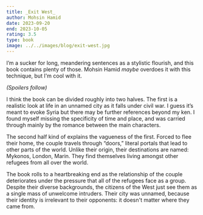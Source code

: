 ```yaml
---
title: _Exit West_
author: Mohsin Hamid
date: 2023-09-20
end: 2023-10-05
rating: 3.5
type: book
image: ../../images/blog/exit-west.jpg
---
```


I’m a sucker for long, meandering sentences as a stylistic flourish, and this book contains plenty of those. Mohsin Hamid _maybe_ overdoes it with this technique, but I'm cool with it.

_(Spoilers follow)_

I think the book can be divided roughly into two halves. The first is a realistic look at life in an unnamed city as it falls under civil war. I guess it’s meant to evoke Syria but there may be further references beyond my ken. I found myself missing the specificity of time and place, and was carried through mainly by the romance between the main characters.

The second half kind of explains the vagueness of the first. Forced to flee their home, the couple travels through “doors,” literal portals that lead to other parts of the world. Unlike their origin, their destinations are named: Mykonos, London, Marin. They find themselves living amongst other refugees from all over the world.

The book rolls to a heartbreaking end as the relationship of the couple deteriorates under the pressure that all of the refugees face as a group. Despite their diverse backgrounds, the citizens of the West just see them as a single mass of unwelcome intruders. Their city was unnamed, because their identity is irrelevant to their opponents: it doesn't matter where they came from.

